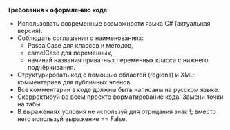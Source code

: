**Требования к оформлению кода:**
- Использовать современные возможности языка C# (актуальная версия).
- Соблюдать соглашения о наименованиях:
	- PascalCase для классов и методов,
	- camelCase для переменных,
	- начинай названия приватных переменных класса с нижнего подчёркивания.
- Структурировать код с помощью областей (regions) и XML-комментариев для публичных членов.
- Все комментарии в коде должны быть написаны на русском языке.
- Скорректируй во всем проекте форматирование кода. Замени точки на табы.
- В выражениях условия не используй для отрицания знак !; вместо него используй выражение == False.